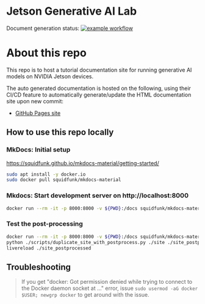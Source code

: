 # Jetson Generative AI Lab

Document generation status: [![example workflow](https://github.com/NVIDIA-AI-IOT/jetson-generative-ai-playground/actions/workflows/ci.yml/badge.svg)](https://github.com/NVIDIA-AI-IOT/jetson-generative-ai-playground/actions)

# About this repo

This repo is to host a tutorial documentation site for running generative AI models on NVIDIA Jetson devices.

The auto generated documentation is hosted on the following, using their CI/CD feature to automatically generate/update the HTML documentation site upon new commit:
  - [GitHub Pages site](https://nvidia-ai-iot.github.io/jetson-generative-ai-playground)

## How to use this repo locally

### MkDocs: Initial setup

https://squidfunk.github.io/mkdocs-material/getting-started/

```bash
sudo apt install -y docker.io
sudo docker pull squidfunk/mkdocs-material
```

### Mkdocs: Start development server on http://localhost:8000

```bash
docker run --rm -it -p 8000:8000 -v ${PWD}:/docs squidfunk/mkdocs-material
```

### Test the post-processing

```bash
docker run --rm -it -p 8000:8000 -v ${PWD}:/docs squidfunk/mkdocs-material build
python ./scripts/duplicate_site_with_postprocess.py ./site ./site_postprocessed
livereload ./site_postprocessed
```

## Troubleshooting

> If you get "docker: Got permission denied while trying to connect to the Docker daemon socket at ..." error, 
> issue `sudo usermod -aG docker $USER; newgrp docker` to get around with the issue.

